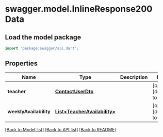 # swagger.model.InlineResponse200Data

## Load the model package
```dart
import 'package:swagger/api.dart';
```

## Properties
Name | Type | Description | Notes
------------ | ------------- | ------------- | -------------
**teacher** | [**ContactUserDto**](ContactUserDto.md) |  | [optional] [default to null]
**weeklyAvailability** | [**List&lt;TeacherAvailability&gt;**](TeacherAvailability.md) |  | [optional] [default to []]

[[Back to Model list]](../README.md#documentation-for-models) [[Back to API list]](../README.md#documentation-for-api-endpoints) [[Back to README]](../README.md)


